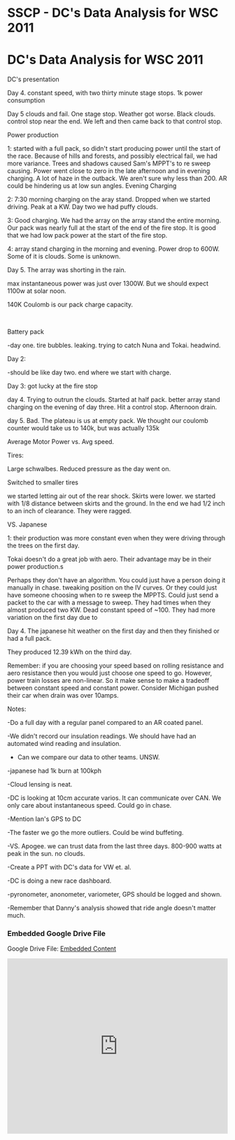 # SSCP - DC's Data Analysis for WSC 2011

# DC's Data Analysis for WSC 2011

DC's presentation

Day 4. constant speed, with two thirty minute stage stops. 1k power consumption

Day 5 clouds and fail. One stage stop. Weather got worse. Black clouds. control stop near the end. We left and then came back to that control stop.

Power production

1: started with a full pack, so didn't start producing power until the start of the race. Because of hills and forests, and possibly electrical fail, we had more variance. Trees and shadows caused Sam's MPPT's to re sweep causing. Power went close to zero in the late afternoon and in evening charging. A lot of haze in the outback. We aren't sure why less than 200. AR could be hindering us at low sun angles. Evening Charging

2: 7:30 morning charging on the aray stand. Dropped when we started driving. Peak at a KW. Day two we had puffy clouds. 

3: Good charging. We had the array on the array stand the entire morning. Our pack was nearly full at the start of the end of the fire stop. It is good that we had low pack power at the start of the fire stop.

4: array stand charging in the morning and evening. Power drop to 600W. Some of it is clouds. Some is unknown.

Day 5. The array was shorting in the rain. 

max instantaneous power was just over 1300W. But we should expect 1100w at solar noon.

140K Coulomb is our pack charge capacity.

 

Battery pack

-day one. tire bubbles. leaking. trying to catch Nuna and Tokai. headwind. 

Day 2: 

-should be like day two. end where we start with charge. 

Day 3: got lucky at the fire stop

day 4. Trying to outrun the clouds. Started at half pack. better array stand charging on the evening of day three. Hit a control stop. Afternoon drain.

day 5. Bad. The plateau is us at empty pack. We thought our coulomb counter would take us to 140k, but was actually 135k

Average Motor Power vs. Avg speed.

Tires:

Large schwalbes. Reduced pressure as the day went on.

Switched to smaller tires

we started letting air out of the rear shock. Skirts were lower. we started with 1/8 distance between skirts and the ground. In the end we had 1/2 inch to an inch of clearance. They were ragged. 

VS. Japanese

1: their production was more constant even when they were driving through the trees on the first day.

Tokai doesn't do a great job with aero. Their advantage may be in their power production.s

Perhaps they don't have an algorithm. You could just have a person doing it manually in chase. tweaking position on the IV curves. Or they could just have someone choosing when to re sweep the MPPTS. Could just send a packet to the car with a message to sweep. They had times when they almost produced two KW. Dead constant speed of ~100. They had more variation on the first day due to 

Day 4. The japanese hit weather on the first day and then they finished or had a full pack.

They produced 12.39 kWh on the third day. 

Remember: if you are choosing your speed based on rolling resistance and aero resistance then you would just choose one speed to go. However, power train losses are non-linear. So it make sense to make a tradeoff between constant speed and constant power. Consider Michigan pushed their car when drain was over 10amps. 

Notes:

-Do a full day with a regular panel compared to an AR coated panel. 

-We didn't record our insulation readings. We should have had an automated wind reading and insulation.

- Can we compare our data to other teams. UNSW.

-japanese had 1k burn at 100kph

-Cloud lensing is neat. 

-DC is looking at 10cm accurate varios. It can communicate over CAN. We only care about instantaneous speed. Could go in chase. 

-Mention Ian's GPS to DC

-The faster we go the more outliers. Could be wind buffeting.

-VS. Apogee. we can trust data from the last three days. 800-900 watts at peak in the sun. no clouds.

-Create a PPT with DC's data for VW et. al.

-DC is doing a new race dashboard.

-pyronometer, anonometer, variometer, GPS should be logged and shown.

-Remember that Danny's analysis showed that ride angle doesn't matter much.

[](https://drive.google.com/folderview?id=1A0kie3BFBnEzOgz2Ut9ASqI0nPAy6L2Q)

### Embedded Google Drive File

Google Drive File: [Embedded Content](https://drive.google.com/embeddedfolderview?id=1A0kie3BFBnEzOgz2Ut9ASqI0nPAy6L2Q#list)

<iframe width="100%" height="400" src="https://drive.google.com/embeddedfolderview?id=1A0kie3BFBnEzOgz2Ut9ASqI0nPAy6L2Q#list" frameborder="0"></iframe>

